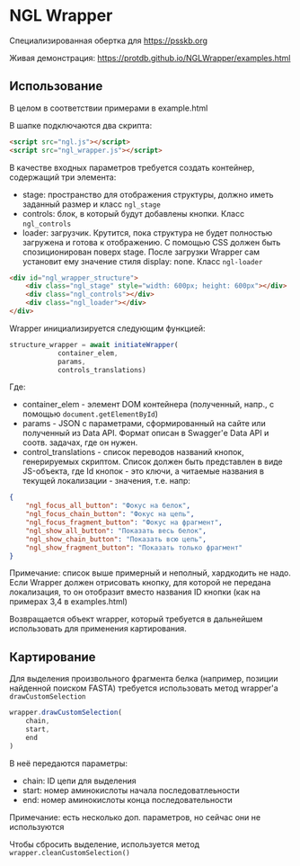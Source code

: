 # NGL Wrapper
Специализированная обертка для https://psskb.org

Живая демонстрация: https://protdb.github.io/NGLWrapper/examples.html

## Использование

В целом в соответствии примерами в example.html

В шапке подключаются два скрипта:

```html
<script src="ngl.js"></script>
<script src="ngl_wrapper.js"></script>
```

В качестве входных параметров требуется создать контейнер, содержащий три элемента:
- stage: пространство для отображения структуры, должно иметь заданный размер и класс `ngl_stage`
- controls: блок, в который будут добавлены кнопки. Класс `ngl_controls`
- loader: загрузчик. Крутится, пока структура не будет полностью загружена и готова к отображению. С помощью CSS должен быть спозиционирован поверх stage. После загрузки Wrapper сам установит ему значение стиля display: none. Класс `ngl-loader`

```html
<div id="ngl_wrapper_structure">
    <div class="ngl_stage" style="width: 600px; height: 600px"></div>
    <div class="ngl_controls"></div>
    <div class="ngl_loader"></div>
</div>
```

Wrapper инициализируется следующим функцией:

```javascript
structure_wrapper = await initiateWrapper(
            container_elem,
            params,
            controls_translations)
```
Где:
- container_elem - элемент DOM контейнера (полученный, напр., с помощью `document.getElementById`)
- params - JSON с параметрами, сформированный на сайте или полученный из Data API. Формат описан в Swagger'е Data API и соотв. задачах, где он нужен.
- control_translations - список переводов названий кнопок, генерируемых скриптом. Список должен быть представлен в виде JS-объекта, где Id кнопок - это ключи, а читаемые названия в текущей локализации - значения, т.е. напр:

```json
{
    "ngl_focus_all_button": "Фокус на белок",
    "ngl_focus_chain_button": "Фокус на цепь",
    "ngl_focus_fragment_button": "Фокус на фрагмент",
    "ngl_show_all_button": "Показать весь белок",
    "ngl_show_chain_button": "Показать всю цепь",
    "ngl_show_fragment_button": "Показать только фрагмент"
}
```

Примечание: список выше примерный и неполный, хардкодить не надо. Если Wrapper должен отрисовать кнопку, для которой не передана локализация, то он отобразит вместо названия ID кнопки (как на примерах 3,4 в examples.html)

Возвращается объект wrapper, который требуется в дальнейшем использовать для применения картирования.

## Картирование

Для выделения произвольного фрагмента белка (например, позиции найденной поиском FASTA) требуется использовать метод wrapper'а `drawCustomSelection`

```javascript
wrapper.drawCustomSelection(
    chain,
    start,
    end
)
```
В неё передаются параметры:
- chain: ID цепи для выделения
- start: номер аминокислоты начала последоватлеьности
- end: номер аминокислоты конца последовательности

Примечание: есть несколько доп. параметров, но сейчас они не используются

Чтобы сбросить выделение, используется метод `wrapper.cleanCustomSelection()`